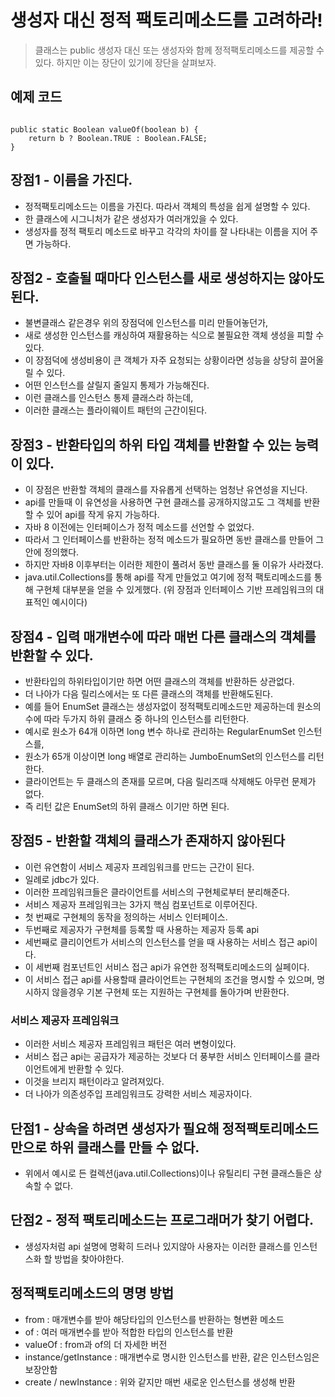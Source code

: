# 생성자 대신 정적 팩토리메소드를 고려하라!
> 클래스는 public 생성자 대신 또는 생성자와 함께 정적팩토리메소드를 제공할 수 있다. 하지만 이는 장단이 있기에 장단을 살펴보자.

## 예제 코드
<code>
public static Boolean valueOf(boolean b) {
    return b ? Boolean.TRUE : Boolean.FALSE;
}
</code>

## 장점1 - 이름을 가진다.
* 정적팩토리메소드는 이름을 가진다. 따라서 객체의 특성을 쉽게 설명할 수 있다.
* 한 클래스에 시그니처가 같은 생성자가 여러개있을 수 있다.
* 생성자를 정적 팩토리 메소드로 바꾸고 각각의 차이를 잘 나타내는 이름을 지어 주면 가능하다.

## 장점2 - 호출될 때마다 인스턴스를 새로 생성하지는 않아도 된다.
* 불변클래스 같은경우 위의 장점덕에 인스턴스를 미리 만들어놓던가,
* 새로 생성한 인스턴스를 캐싱하여 재활용하는 식으로 불필요한 객체 생성을 피할 수 있다.
* 이 장점덕에 생성비용이 큰 객체가 자주 요청되는 상황이라면 성능을 상당히 끌어올릴 수 있다.
* 어떤 인스턴스를 살릴지 줄일지 통제가 가능해진다.
* 이런 클래스를 인스턴스 통제 클래스라 하는데,
* 이러한 클래스는 플라이웨이트 패턴의 근간이된다.

## 장점3 - 반환타입의 하위 타입 객체를 반환할 수 있는 능력이 있다.
* 이 장점은 반환할 객체의 클래스를 자유롭게 선택하는 엄청난 유연성을 지닌다.
* api를 만들때 이 유연성을 사용하면 구현 클래스를 공개하지않고도 그 객체를 반환할 수 있어 api를 작게 유지 가능하다.
* 자바 8 이전에는 인터페이스가 정적 메소드를 선언할 수 없었다.
* 따라서 그 인터페이스를 반환하는 정적 메소드가 필요하면 동반 클래스를 만들어 그 안에 정의했다.
* 하지만 자바8 이후부터는 이러한 제한이 풀려서 동반 클래스를 둘 이유가 사라졌다.
* java.util.Collections를 통해 api를 작게 만들었고 여기에 정적 팩토리메소드를 통해 구현체 대부분을 얻을 수 있게했다. (위 장점과 인터페이스 기반 프레임워크의 대표적인 예시이다)

## 장점4 - 입력 매개변수에 따라 매번 다른 클래스의 객체를 반환할 수 있다.
* 반환타입의 하위타입이기만 하면 어떤 클래스의 객체를 반환하든 상관없다.
* 더 나아가 다음 릴리스에서는 또 다른 클래스의 객체를 반환해도된다.
* 예를 들어 EnumSet 클래스는 생성자없이 정적팩토리메소드만 제공하는데 원소의 수에 따라 두가지 하위 클래스 중 하나의 인스턴스를 리턴한다.
* 예시로 원소가 64개 이하면 long 변수 하나로 관리하는 RegularEnumSet 인스턴스를,
* 원소가 65개 이상이면 long 배열로 관리하는 JumboEnumSet의 인스턴스를 리턴한다.
* 클라이언트는 두 클래스의 존재를 모르며, 다음 릴리즈때 삭제해도 아무런 문제가 없다. 
* 즉 리턴 값은 EnumSet의 하위 클래스 이기만 하면 된다.

## 장점5 - 반환할 객체의 클래스가 존재하지 않아된다
* 이런 유연함이 서비스 제공자 프레임워크를 만드는 근간이 된다.
* 일례로 jdbc가 있다. 
* 이러한 프레임워크들은 클라이언트를 서비스의 구현체로부터 분리해준다.
* 서비스 제공자 프레임워크는 3가지 핵심 컴포넌트로 이루어진다.
* 첫 번째로 구현체의 동작을 정의하는 서비스 인터페이스.
* 두번째로 제공자가 구현체를 등록할 때 사용하는 제공자 등록 api
* 세번째로 클리이언트가 서비스의 인스턴스를 얻을 때 사용하는 서비스 접근 api이다.
* 이 세번째 컴포넌트인 서비스 접근 api가 유연한 정적팩토리메소드의 실페이다.
* 이 서비스 접근 api를 사용할때 클라이언트는 구현체의 조건을 명시할 수 있으며, 명시하지 않을경우 기본 구현체 또는 지원하는 구현체를 돌아가며 반환한다.

### 서비스 제공자 프레임워크
* 이러한 서비스 제공자 프레임워크 패턴은 여러 변형이있다.
* 서비스 접근 api는 공급자가 제공하는 것보다 더 풍부한 서비스 인터페이스를 클라이언트에게 반환할 수 있다.
* 이것을 브리지 패턴이라고 알려져있다.
* 더 나아가 의존성주입 프레임워크도 강력한 서비스 제공자이다.

## 단점1 - 상속을 하려면 생성자가 필요해 정적팩토리메소드 만으로 하위 클래스를 만들 수 없다.
* 위에서 예시로 든 컬렉션(java.util.Collections)이나 유틸리티 구현 클래스들은 상속할 수 없다.

## 단점2 - 정적 팩토리메소드는 프로그래머가 찾기 어렵다.
* 생성자처럼 api 설명에 명확히 드러나 있지않아 사용자는 이러한 클래스를 인스턴스화 할 방법을 찾아야한다.

## 정적팩토리메소드의 명명 방법
* from : 매개변수를 받아 해당타입의 인스턴스를 반환하는 형변환 메소드
* of : 여러 매개변수를 받아 적합한 타입의 인스턴스를 반환
* valueOf : from과 of의 더 자세한 버전
* instance/getInstance : 매개변수로 명시한 인스턴스를 반환, 같은 인스턴스임은 보장안함
* create / newInstance : 위와 같지만 매번 새로운 인스턴스를 생성해 반환
